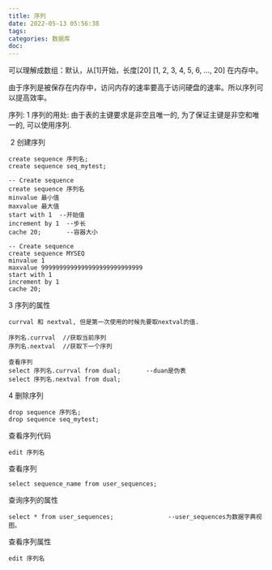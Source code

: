 ```yaml
---
title: 序列
date: 2022-05-13 05:56:38
tags:
categories: 数据库
doc:
---
```


可以理解成数组：默认，从[1]开始，长度[20]		[1, 2, 3, 4, 5, 6, …, 20]		在内存中。

由于序列是被保存在内存中，访问内存的速率要高于访问硬盘的速率。所以序列可以提高效率。



序列:
	1 序列的用处:
		由于表的主键要求是非空且唯一的, 为了保证主键是非空和唯一的, 可以使用序列.



​	2 创建序列

```
create sequence 序列名;
create sequence seq_mytest;
```



```
-- Create sequence 
create sequence 序列名
minvalue 最小值
maxvalue 最大值
start with 1  --开始值
increment by 1  --步长
cache 20;		--容器大小

-- Create sequence 
create sequence MYSEQ
minvalue 1
maxvalue 9999999999999999999999999999
start with 1
increment by 1
cache 20;
```

3 序列的属性

```
currval 和 nextval, 但是第一次使用的时候先要取nextval的值.

序列名.currval  //获取当前序列
序列名.nextval  //获取下一个序列

查看序列
select 序列名.currval from dual;		--duan是伪表
select 序列名.nextval from dual;	
```



4 删除序列	

```
drop sequence 序列名;
drop sequence seq_mytest;
```



查看序列代码

```
edit 序列名
```



查看序列

```
select sequence_name from user_sequences;
```



查询序列的属性

```
select * from user_sequences;   			--user_sequences为数据字典视图。
```



查看序列属性

```
edit 序列名
```

